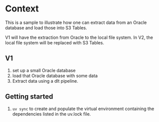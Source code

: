 # Context

This is a sample to illustrate how one can extract data from an Oracle database and load those into S3 Tables.

V1 will have the extraction from Oracle to the local file system.
In V2, the local file system will be replaced with S3 Tables.

## V1

1. set up a small Oracle database
2. load that Oracle database with some data
3. Extract data using a dlt pipeline.


## Getting started

1. `uv sync` to create and populate the virtual environment containing the dependencies listed in the uv.lock file.

